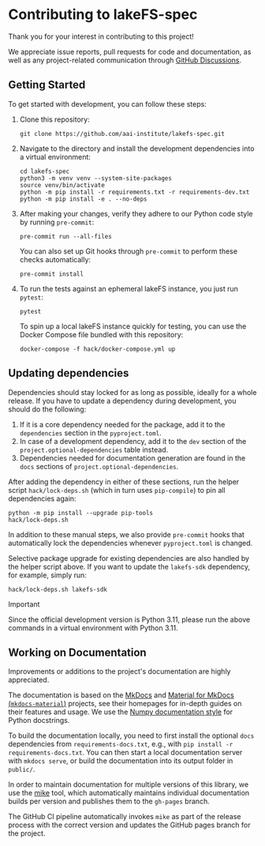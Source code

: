 # Contributing to lakeFS-spec

Thank you for your interest in contributing to this project!

We appreciate issue reports, pull requests for code and documentation,
as well as any project-related communication through [GitHub Discussions](https://github.com/aai-institute/lakefs-spec/discussions).

## Getting Started

To get started with development, you can follow these steps:

1. Clone this repository:

    ```shell
    git clone https://github.com/aai-institute/lakefs-spec.git
    ```

2. Navigate to the directory and install the development dependencies into a virtual environment:

    ```shell
    cd lakefs-spec
    python3 -m venv venv --system-site-packages
    source venv/bin/activate
    python -m pip install -r requirements.txt -r requirements-dev.txt
    python -m pip install -e . --no-deps
    ```

3. After making your changes, verify they adhere to our Python code style by running `pre-commit`:
    
    ```shell
    pre-commit run --all-files
    ```

    You can also set up Git hooks through `pre-commit` to perform these checks automatically:
    
    ```shell
    pre-commit install
    ```

4. To run the tests against an ephemeral lakeFS instance, you just run `pytest`:
    ```shell
    pytest
    ```

    To spin up a local lakeFS instance quickly for testing, you can use the Docker Compose file bundled with this repository:

    ```shell
    docker-compose -f hack/docker-compose.yml up
    ```

## Updating dependencies

Dependencies should stay locked for as long as possible, ideally for a whole release.
If you have to update a dependency during development, you should do the following:

1. If it is a core dependency needed for the package, add it to the `dependencies` section in the `pyproject.toml`.
2. In case of a development dependency, add it to the `dev` section of the `project.optional-dependencies` table instead.
3. Dependencies needed for documentation generation are found in the `docs` sections of `project.optional-dependencies`.

After adding the dependency in either of these sections, run the helper script `hack/lock-deps.sh` (which in turn uses `pip-compile`) to pin all dependencies again:

```shell
python -m pip install --upgrade pip-tools
hack/lock-deps.sh
```

In addition to these manual steps, we also provide `pre-commit` hooks that automatically lock the dependencies whenever `pyproject.toml` is changed.

Selective package upgrade for existing dependencies are also handled by the helper script above.
If you want to update the `lakefs-sdk` dependency, for example, simply run:

```shell
hack/lock-deps.sh lakefs-sdk
```

> [!IMPORTANT]
> Since the official development version is Python 3.11, please run the above commands in a virtual environment with Python 3.11.

## Working on Documentation

Improvements or additions to the project's documentation are highly appreciated.

The documentation is based on the [MkDocs](http://mkdocs.org) and [Material for MkDocs (`mkdocs-material`)](https://squidfunk.github.io/mkdocs-material/) projects, see their homepages for in-depth guides on their features and usage. We use the [Numpy documentation style](https://numpydoc.readthedocs.io/en/latest/format.html) for Python docstrings.

To build the documentation locally, you need to first install the optional `docs` dependencies from `requirements-docs.txt`,
e.g., with `pip install -r requirements-docs.txt`. You can then start a local documentation server with `mkdocs serve`, or
build the documentation into its output folder in `public/`.

In order to maintain documentation for multiple versions of this library, we use the [mike](https://github.com/jimporter/mike) tool, which automatically maintains individual documentation builds per version and publishes them to the `gh-pages` branch.

The GitHub CI pipeline automatically invokes `mike` as part of the release process with the correct version and updates the GitHub pages branch for the project.
